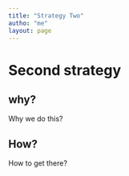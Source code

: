 ```yaml
---
title: "Strategy Two"
autho: "me"
layout: page
---
```


# Second strategy

## why?
Why we do this?

## How?
How to get there?
